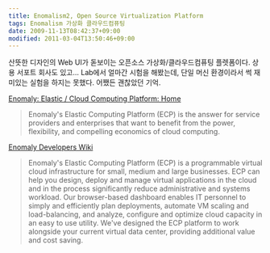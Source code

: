 ```yaml
---
title: Enomalism2, Open Source Virtualization Platform
tags: Enomalism 가상화 클라우드컴퓨팅
date: 2009-11-13T08:42:37+09:00
modified: 2011-03-04T13:50:46+09:00
---
```

산뜻한 디자인의 Web UI가 돋보이는 오픈소스 가상화/클라우드컴퓨팅
플렛폼이다. 상용 서포트 회사도 있고... Lab에서 얼마간 시험을 해봤는데,
단일 머신 환경이라서 썩 재미있는 실험을 하지는 못했다.
어쨌든 괜찮았던 기억.

[Enomaly: Elastic / Cloud Computing Platform: Home](http://www.enomaly.com/)  

> Enomaly's Elastic Computing Platform (ECP) is the answer for service providers and enterprises that want to benefit from the power, flexibility, and compelling economics of cloud computing.

[Enomaly Developers Wiki](http://src.enomaly.com/)

> Enomaly's Elastic Computing Platform (ECP) is a programmable virtual cloud infrastructure for small, medium and large businesses. ECP can help you design, deploy and manage virtual applications in the cloud and in the process significantly reduce administrative and systems workload. Our browser-based dashboard enables IT personnel to simply and efficiently plan deployments, automate VM scaling and load-balancing, and analyze, configure and optimize cloud capacity in an easy to use utility. We've designed the ECP platform to work alongside your current virtual data center, providing additional value and cost saving.

